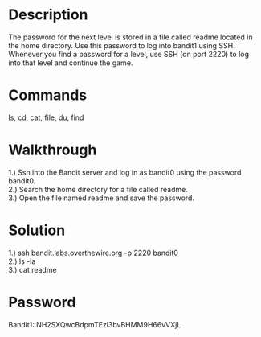 # Description
The password for the next level is stored in a file called readme located in the home directory. Use this password to log into bandit1 using SSH. Whenever you find a password for a level, use SSH (on port 2220) to log into that level and continue the game.
# Commands
ls, cd, cat, file, du, find
# Walkthrough
1.) Ssh into the Bandit server and log in as bandit0 using the password bandit0. <br />
2.) Search the home directory for a file called readme. <br />
3.) Open the file named readme and save the password.
# Solution
1.) ssh bandit.labs.overthewire.org -p 2220 bandit0 <br />
2.) ls -la <br />
3.) cat readme
# Password
Bandit1: NH2SXQwcBdpmTEzi3bvBHMM9H66vVXjL
